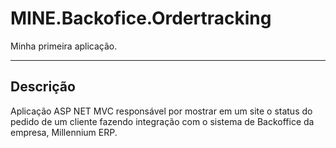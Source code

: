 # MINE.Backofice.Ordertracking

Minha primeira aplicação.

---

## Descrição

Aplicação ASP NET MVC responsável por mostrar em um site o status do pedido de um cliente fazendo integração com o sistema de Backoffice da empresa, Millennium ERP.
